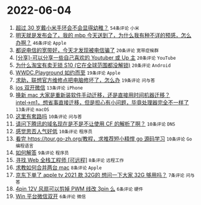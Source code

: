 # 2022-06-04

1. [超过 30 岁戴小米手环会不会显得幼稚？](https://www.v2ex.com/t/857218) `54条评论` `小米`
1. [明天就是发布会了，我的 mbp 今天送到了，为什么我有种不详的预感，怎么办啊？](https://www.v2ex.com/t/857213) `46条评论` `Apple`
1. [都说电信的宽带好，今天才发现被电信骗了](https://www.v2ex.com/t/857227) `20条评论` `宽带症候群`
1. [[分享]-可以分享一些自己喜欢的 Youtuber 或 Up 主](https://www.v2ex.com/t/857214) `20条评论` `YouTube`
1. [为什么淘宝有卖无锁 S10 (它在全球范围都没解锁)](https://www.v2ex.com/t/857205) `20条评论` `Android`
1. [WWDC.Playground 如约而至](https://www.v2ex.com/t/857240) `19条评论` `Apple`
1. [求助，联想官方维修点把电脑修坏了，怎么办](https://www.v2ex.com/t/857207) `19条评论` `问与答`
1. [ios 双开微信](https://www.v2ex.com/t/857231) `13条评论` `iPhone`
1. [换新 mac 大家是重新装软件手动迁移，还是直接用时间机器迁移？ intel→m1，想省事直接迁移，但是担心有小问题，毕竟处理器完全不一样了](https://www.v2ex.com/t/857217) `13条评论` `macOS`
1. [这里有套路吗](https://www.v2ex.com/t/857250) `10条评论` `问与答`
1. [请问下腾讯的域名现在是不是不让使用 CF 的解析了啊？](https://www.v2ex.com/t/857230) `10条评论` `DNS`
1. [感觉思否人气好低](https://www.v2ex.com/t/857216) `10条评论` `程序员`
1. [看完 https://tour.go-zh.org/教程，求推荐短小精悍 go 源码学习](https://www.v2ex.com/t/857215) `10条评论` `Go 编程语言`
1. [如何解答](https://www.v2ex.com/t/857225) `9条评论` `程序员`
1. [寻找 Web 全栈工程师 [可远程]](https://www.v2ex.com/t/857209) `8条评论` `远程工作`
1. [求教如何合并两台 mac](https://www.v2ex.com/t/857206) `8条评论` `Apple`
1. [京东下单了 apple tv 2021 款 32G的 想问一下大家 32G 够用吗？](https://www.v2ex.com/t/857223) `7条评论` `问与答`
1. [4pin 12V 风扇可以剪掉 PWM 线改 3pin 么](https://www.v2ex.com/t/857244) `6条评论` `硬件`
1. [Win 平台微信双开](https://www.v2ex.com/t/857243) `6条评论` `微信`
